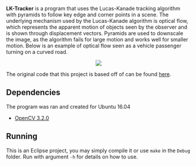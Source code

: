 **LK-Tracker** is a program that uses the Lucas-Kanade tracking algorithm with pyramids to follow key edge and corner points in a scene. The underlying mechanism used by the Lucas-Kanade algorithm is optical flow, which represents the apparent motion of objects seen by the observer and is shown through displacement vectors. Pyramids are used to downscale the image, as the algorithm fails for large motion and works well for smaller motion. Below is an example of optical flow seen as a vehicle passenger turning on a curved road. 

<p align="center"> 
<img src="https://github.com/k22jung/kl_tracker/blob/master/examples/image1.jpg">
</p>

The original code that this project is based off of can be found [here]( https://github.com/opencv/opencv_extra/blob/master/learning_opencv_v2/ch10_ex10_1.cpp). 

## Dependencies

The program was ran and created for Ubuntu 16.04
- [OpenCV 3.2.0](http://opencv.org/releases.html)

## Running

This is an Eclipse project, you may simply compile it or use `make` in the `Debug` folder. Run with argument `-h` for details on how to use.




